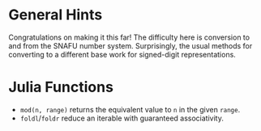 General Hints
=============

Congratulations on making it this far! The difficulty here is conversion to and from the SNAFU number system. Surprisingly, the usual methods for converting to a different base work for signed-digit representations.

Julia Functions
===============

* `mod(n, range)` returns the equivalent value to `n` in the given `range`.
* `foldl`/`foldr` reduce an iterable with guaranteed associativity.
